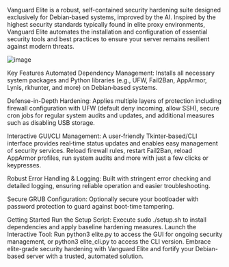 Vanguard Elite is a robust, self-contained security hardening suite designed exclusively for Debian‑based systems, improved by the AI. Inspired by the highest security standards typically found in elite proxy environments, Vanguard Elite automates the installation and configuration of essential security tools and best practices to ensure your server remains resilient against modern threats.

![image](https://github.com/user-attachments/assets/fd48677b-b460-4ea9-867b-3de4d2be2eb2)

Key Features
Automated Dependency Management:
Installs all necessary system packages and Python libraries (e.g., UFW, Fail2Ban, AppArmor, Lynis, rkhunter, and more) on Debian‑based systems.

Defense-in-Depth Hardening:
Applies multiple layers of protection including firewall configuration with UFW (default deny incoming, allow SSH), secure cron jobs for regular system audits and updates, and additional measures such as disabling USB storage.

Interactive GUI/CLI Management:
A user‑friendly Tkinter‑based/CLI interface provides real‑time status updates and enables easy management of security services. Reload firewall rules, restart Fail2Ban, reload AppArmor profiles, run system audits and more with just a few clicks or keypresses.

Robust Error Handling & Logging:
Built with stringent error checking and detailed logging, ensuring reliable operation and easier troubleshooting.

Secure GRUB Configuration:
Optionally secure your bootloader with password protection to guard against boot-time tampering.

Getting Started
Run the Setup Script:
Execute sudo ./setup.sh to install dependencies and apply baseline hardening measures.
Launch the Interactive Tool:
Run python3 elite.py to access the GUI for ongoing security management, or python3 elite_cli.py to access the CLI version.
Embrace elite-grade security hardening with Vanguard Elite and fortify your Debian-based server with a trusted, automated solution.
